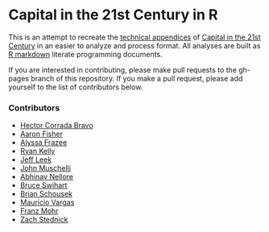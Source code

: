 Capital in the 21st Century in R
=======================

This is an attempt to recreate the [technical appendices](http://piketty.pse.ens.fr/en/capital21c2) of [Capital in the 21st Century](http://www.amazon.com/Capital-Twenty-First-Century-Thomas-Piketty/dp/067443000X)
in an easier to analyze and process format. All analyses are built as [R markdown](http://rmarkdown.rstudio.com/) literate 
programming documents.

If you are interested in contributing, please make pull requests to the gh-pages branch of this repository. If you make a pull 
request, please add yourself to the list of contributors below. 

### Contributors

* [Hector Corrada Bravo](http://www.cbcb.umd.edu/~hcorrada/)
* [Aaron Fisher](http://aaronjfisher.wordpress.com/)
* [Alyssa Frazee](http://alyssafrazee.com/)
* [Ryan Kelly](http://www.rmdk.ca)
* [Jeff Leek](http://jtleek.com)
* [John Muschelli](http://biostat.jhsph.edu/~jmuschel/)
* [Abhinav Nellore](http://www.biostat.jhsph.edu/people/postdocs/nellore.shtml)
* [Bruce Swihart](http://www.biostat.jhsph.edu/~bswihart/)
* [Brian Schousek](https://plus.google.com/107712647868079948212)
* [Mauricio Vargas](http://github.com/pachamaltese)
* [Franz Mohr](http://reconometrics.wordpress.com/)
* [Zach Stednick](http://zachstednick.com)
